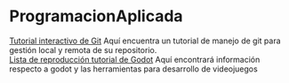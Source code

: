 # ProgramacionAplicada
[Tutorial interactivo de Git](https://learngitbranching.js.org/?locale=es_ES) Aquí encuentra un tutorial de manejo de git para gestión local y remota de su repositorio.\
[Lista de reproducción tutorial de Godot](https://youtube.com/playlist?list=PLxw4Pmjew9pwN0zkfv40DSr4Vf72giPcm) Aquí encontrará información respecto a godot y las herramientas para desarrollo de videojuegos
